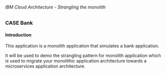 ###### IBM Cloud Architecture - Strangling the monolith

### CASE Bank

#### Introduction

This application is a monolith application that simulates a bank application.

It will be used to demo the strangling pattern for monolith application which is used
to migrate your monolithic application architecture towards a microservices application architecture.
